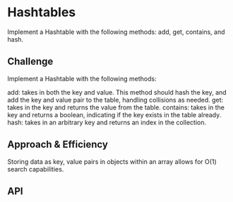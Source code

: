 # Hashtables
Implement a Hashtable with the following methods: add, get, contains, and hash.

## Challenge
Implement a Hashtable with the following methods:

add: takes in both the key and value. This method should hash the key, and add the key and value pair to the table, handling collisions as needed.
get: takes in the key and returns the value from the table.
contains: takes in the key and returns a boolean, indicating if the key exists in the table already.
hash: takes in an arbitrary key and returns an index in the collection.

## Approach & Efficiency
Storing data as key, value pairs in objects within an array allows for O(1) search capabilities.

## API
<!-- Description of each method publicly available in each of your hashtable